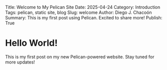 Title: Welcome to My Pelican Site
Date: 2025-04-24
Category: Introduction
Tags: pelican, static site, blog
Slug: welcome
Author: Diego J. Chacoón
Summary: This is my first post using Pelican. Excited to share more!
Publish: True

# Hello World!

This is my first post on my new Pelican-powered website. Stay tuned for more updates!
